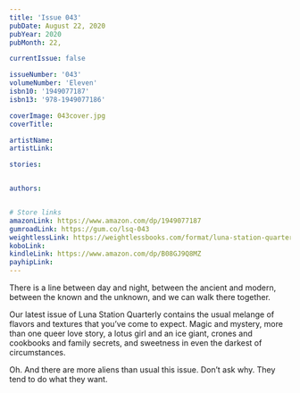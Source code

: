 ```yaml
---
title: 'Issue 043'
pubDate: August 22, 2020
pubYear: 2020
pubMonth: 22,

currentIssue: false

issueNumber: '043'
volumeNumber: 'Eleven'
isbn10: '1949077187'
isbn13: '978-1949077186'

coverImage: 043cover.jpg
coverTitle:

artistName:
artistLink:

stories: 


authors: 


# Store links
amazonLink: https://www.amazon.com/dp/1949077187
gumroadLink: https://gum.co/lsq-043
weightlessLink: https://weightlessbooks.com/format/luna-station-quarterly-issue-43
koboLink:
kindleLink: https://www.amazon.com/dp/B08GJ9Q8MZ
payhipLink: 
---
```

There is a line between day and night, between the ancient and modern, between the known and the unknown, and we can walk there together.

Our latest issue of Luna Station Quarterly contains the usual melange of flavors and textures that you’ve come to expect. Magic and mystery, more than one queer love story, a lotus girl and an ice giant, crones and cookbooks and family secrets, and sweetness in even the darkest of circumstances.

Oh. And there are more aliens than usual this issue. Don’t ask why. They tend to do what they want.
        